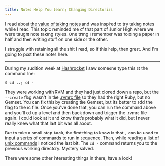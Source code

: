```yaml
---
title: Notes Help You Learn; Changing Directories
---
```


I read about [the value of taking notes][notes] and was inspired to try taking
notes while I read. This topic reminded me of that part of Junior High where we
were taught note taking styles. One thing I remember was folding a paper in half
and then writing stuff on one side or the other.

I struggle with retaining all the shit I read, so if this help, then great. And
I'm going to post these notes here.

---

During my audition week at [Hashrocket][hashrocket] I saw someone type this at
the command line:

```
$ cd ..; cd -
```

They were working with RVM and they had just cloned down a repo, but the
`--create` flag wasn't in the [.rvmrc file](/rotten.html#20) so they had the
right Ruby, but no Gemset. You can fix this by creating the Gemset, but its
better to add the flag to the rc file. Once you've done that, you can run the
command above and you'll cd up a level and then back down and trigger the .rvmrc
file again. I could look at it and know that's probably what it did, but I never
really knew what that last bit was all about.

But to take a small step back, the first thing to know is that `;` can be used
to input a series of commands to run in sequence. Then, while reading a [list of
unix commands][commands] I noticed the last bit. The `cd -` command returns you
to the previous working directory. Mystery solved.

There were some other interesting things in there, have a look!

[notes]: http://swombat.com/2011/12/11/taking-notes
[hashrocket]: http://www.hashrocket.com
[commands]: http://www.commandlinefu.com/commands/browse/sort-by-votes
